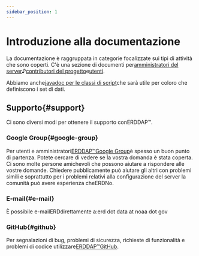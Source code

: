 ```yaml
---
sidebar_position: 1
---
```


# Introduzione alla documentazione

La documentazione è raggruppata in categorie focalizzate sui tipi di attività che sono coperti. C'è una sezione di documenti per[amministratori del server](/docs/category/server-administration/)♪[contributori del progetto](/docs/category/contributing/)e[utenti](/docs/category/user/).

Abbiamo anche[javadoc per le classi di script](/docs/dokka/)che sarà utile per coloro che definiscono i set di dati.

## Supporto{#support} 
Ci sono diversi modi per ottenere il supporto conERDDAP™.
### Google Group{#google-group} 
Per utenti e amministratori[ERDDAP™Google Group](https://groups.google.com/g/erddap)è spesso un buon punto di partenza. Potete cercare di vedere se la vostra domanda è stata coperta. Ci sono molte persone amichevoli che possono aiutare a rispondere alle vostre domande. Chiedere pubblicamente può aiutare gli altri con problemi simili e soprattutto per i problemi relativi alla configurazione del server la comunità può avere esperienza cheERDNo.
### E-mail{#e-mail} 
È possibile e-mailERDdirettamente a:erd dot data at noaa dot gov
### GitHub{#github} 
Per segnalazioni di bug, problemi di sicurezza, richieste di funzionalità e problemi di codice utilizzare[ERDDAP™GitHub](https://github.com/ERDDAP/erddap/).
